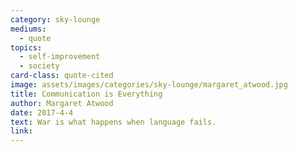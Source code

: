 ```yaml
---
category: sky-lounge
mediums:
  - quote
topics:
  - self-improvement
  - society
card-class: quote-cited
image: assets/images/categories/sky-lounge/margaret_atwood.jpg
title: Communication is Everything
author: Margaret Atwood
date: 2017-4-4
text: War is what happens when language fails.
link:
---
```

